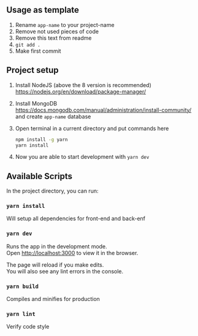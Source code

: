 ## Usage as template
1. Rename `app-name` to your project-name
1. Remove not used pieces of code
1. Remove this text from readme
1. `git add .`
1. Make first commit

## Project setup

1. Install NodeJS (above the 8 version is recommended)
https://nodejs.org/en/download/package-manager/

1. Install MongoDB
https://docs.mongodb.com/manual/administration/install-community/
and create `app-name` database

1. Open terminal in a current directory and put commands here
    ```bash
    npm install -g yarn
    yarn install
    ```

1. Now you are able to start development with `yarn dev`


## Available Scripts

In the project directory, you can run:

### `yarn install`
Will setup all dependencies for front-end and back-enf


### `yarn dev`

Runs the app in the development mode.<br>
Open [http://localhost:3000](http://localhost:3000) to view it in the browser.

The page will reload if you make edits.<br>
You will also see any lint errors in the console.


### `yarn build`
Compiles and minifies for production


### `yarn lint`
Verify code style

